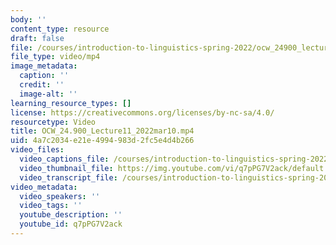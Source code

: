 ```yaml
---
body: ''
content_type: resource
draft: false
file: /courses/introduction-to-linguistics-spring-2022/ocw_24900_lecture11_2022mar10_360p_16_9.mp4
file_type: video/mp4
image_metadata:
  caption: ''
  credit: ''
  image-alt: ''
learning_resource_types: []
license: https://creativecommons.org/licenses/by-nc-sa/4.0/
resourcetype: Video
title: OCW_24.900_Lecture11_2022mar10.mp4
uid: 4a7c2034-e21e-4994-983d-2fc5e4d4b266
video_files:
  video_captions_file: /courses/introduction-to-linguistics-spring-2022-spring-2022/15OsasEW2g-fPtnYqQyvkcaaoJYNTw_ou_transcript.webvtt
  video_thumbnail_file: https://img.youtube.com/vi/q7pPG7V2ack/default.jpg
  video_transcript_file: /courses/introduction-to-linguistics-spring-2022-spring-2022/15OsasEW2g-fPtnYqQyvkcaaoJYNTw_ou_transcript.pdf
video_metadata:
  video_speakers: ''
  video_tags: ''
  youtube_description: ''
  youtube_id: q7pPG7V2ack
---
```

